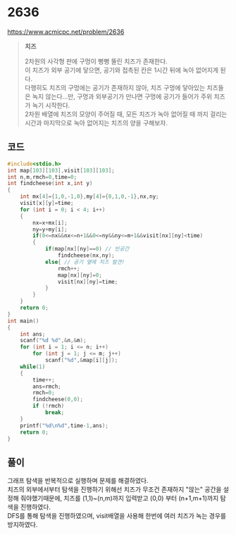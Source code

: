 # 2636
https://www.acmicpc.net/problem/2636
>**치즈**
>
>2차원의 사각형 판에 구멍이 뻥뻥 뚤린 치즈가 존재한다.<br>
>이 치즈가 외부 공기에 닿으면, 공기와 접촉된 칸은 1시간 뒤에 녹아 없어지게 된다.<br>
>다행히도 치즈의 구멍에는 공기가 존재하지 않아, 치즈 구멍에 닿아있는 치즈들은 녹지 않는다...만, 구멍과 외부공기가 만나면 구멍에 공기가 들어가 주위 치즈가 녹기 시작한다.<br>
>2차원 배열에 치즈의 모양이 주어질 때, 모든 치즈가 녹아 없어질 때 까지 걸리는 시간과 마지막으로 녹아 없어지는 치즈의 양을 구해보자.<br>
## 코드
```c
#include<stdio.h>
int map[103][103],visit[103][103];
int n,m,rmch=0,time=0;
int findcheese(int x,int y)
{
    int mx[4]={1,0,-1,0},my[4]={0,1,0,-1},nx,ny;
    visit[x][y]=time;
    for (int i = 0; i < 4; i++)
    {
        nx=x+mx[i];
        ny=y+my[i];
        if(0<=nx&&nx<=n+1&&0<=ny&&ny<=m+1&&visit[nx][ny]<time)
        {
            if(map[nx][ny]==0) // 빈공간
                findcheese(nx,ny);
            else{ // 공기 옆에 치즈 발견!
                rmch++;
                map[nx][ny]=0;
                visit[nx][ny]=time;
            }
        }
    }
    return 0;
}
int main()
{
    int ans;
    scanf("%d %d",&n,&m);
    for (int i = 1; i <= n; i++)
        for (int j = 1; j <= m; j++)
            scanf("%d",&map[i][j]);
    while(1)
    {
        time++;
        ans=rmch;
        rmch=0;
        findcheese(0,0);
        if (!rmch)
            break;
    }
    printf("%d\n%d",time-1,ans);
    return 0;
}
```
## 풀이
그래프 탐색을 반복적으로 실행하며 문제를 해결하였다.<br>
치즈의 외부에서부터 탐색을 진행하기 위해선 치즈가 무조건 존재하지 "않는" 공간을 설정해 줘야했기때문에, 치즈를 (1,1)~(n,m)까지 입력받고 (0,0) 부터 (n+1,m+1)까지 탐색을 진행하였다.<br>
DFS를 통해 탐색을 진행하였으며, visit배열을 사용해 한번에 여러 치즈가 녹는 경우를 방지하였다.<br>